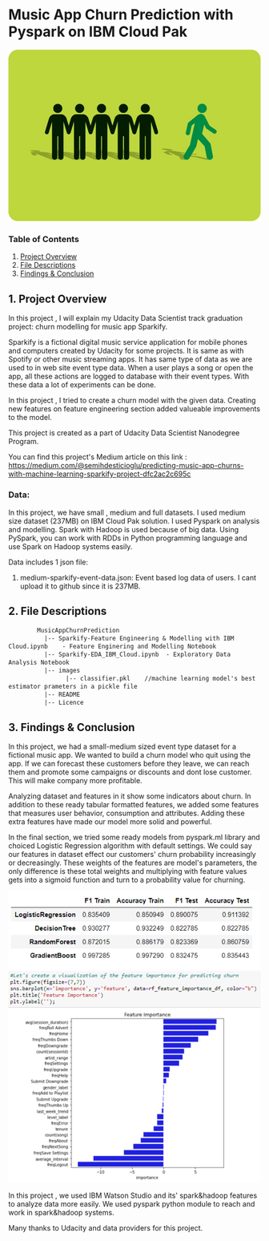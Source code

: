 # Music App Churn Prediction with Pyspark on IBM Cloud Pak

![](images/customer-churn.jpg )
### Table of Contents

1. [Project Overview](#ProjectOverview)
2. [File Descriptions](#FileDescriptions)
3. [Findings & Conclusion](#Findings-&-Conclusion)
                          

<a name="ProjectOverview"></a>
## 1. Project Overview
In this project , I will explain my Udacity Data Scientist track graduation project: churn modelling for music app Sparkify. 

Sparkify is a fictional digital music service application for mobile phones and computers created by Udacity for some projects. It is same as with Spotify or other music streaming apps. It has same type of data as we are used to in web site event type data. When a user plays a song or open the app, all these actions are logged to database with their event types. With these data a lot of experiments can be done.

In this project , I tried to create a churn model with the given data. Creating new features on feature engineering section added valueable improvements to the model.

This project is created as a part of Udacity Data Scientist Nanodegree Program.

You can find this project's Medium article on this link : https://medium.com/@semihdesticioglu/predicting-music-app-churns-with-machine-learning-sparkify-project-dfc2ac2c695c

### Data:
In this project, we have small , medium and full datasets. I used medium size dataset (237MB) on IBM Cloud Pak solution. I used Pyspark on analysis and modelling. Spark with Hadoop is used because of big data. Using PySpark, you can work with RDDs in Python programming language and use Spark on Hadoop systems easily.

Data includes 1 json file:

1. medium-sparkify-event-data.json: Event based log data of users. I cant upload it to github since it is 237MB.


<a name="FileDescriptions"></a>
## 2. File Descriptions
~~~~~~~
        MusicAppChurnPrediction
          |-- Sparkify-Feature Engineering & Modelling with IBM Cloud.ipynb    - Feature Enginering and Modelling Notebook                      
          |-- Sparkify-EDA_IBM_Cloud.ipynb  - Exploratory Data Analysis Notebook 
          |-- images
                |-- classifier.pkl    //machine learning model's best estimator prameters in a pickle file
          |-- README
          |-- Licence
~~~~~~~


<a name="FindingsonMLprocesses"></a>

## 3. Findings & Conclusion


In this project, we had a small-medium sized event type dataset for a fictional music app. We wanted to build a churn model who quit using the app. If we can forecast these customers before they leave, we can reach them and promote some campaigns or discounts and dont lose customer. This will make company more profitable. 

Analyzing dataset and features in it show some indicators about churn. In addition to these ready tabular formatted features, we added some features that measures user behavior, consumption and attributes. Adding these extra features have made our model more solid and powerful.

In the final section, we tried some ready models from pyspark.ml library and choiced Logistic Regression algorithm with default settings. We could say our features in dataset effect our customers' churn probability increasingly or decreasingly. These weights of the features are model's parameters, the only difference is these total weights and multiplying with feature values gets into a sigmoid function and turn to a probability value for churning.


![](images/comparison.PNG )
![](images/feature_importances.PNG )

In this project , we used IBM Watson Studio and its' spark&hadoop features to analyze data more easily. We used pyspark python module to reach and work in spark&hadoop systems.

Many thanks to Udacity and data providers for this project. 


